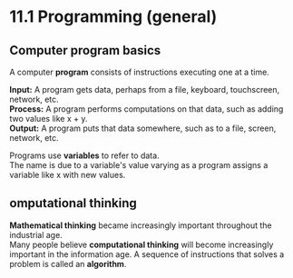 
# 11.1 Programming (general)

## Computer program basics
A computer **program** consists of instructions executing one at a time.   

**Input:** A program gets data, perhaps from a file, keyboard, touchscreen, network, etc.   
**Process:** A program performs computations on that data, such as adding two values like x + y.   
**Output:** A program puts that data somewhere, such as to a file, screen, network, etc.   

Programs use **variables** to refer to data.   
The name is due to a variable's value varying as a program assigns a variable like x with new values.   

## omputational thinking
**Mathematical thinking** became increasingly important throughout the industrial age.   
Many people believe **computational thinking** will become increasingly important in the information age.
A sequence of instructions that solves a problem is called an **algorithm**.   
